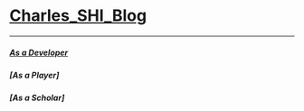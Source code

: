 # [Charles_SHI_Blog](https://amanlikeair.github.io/Charles_SHI_Blog/)
---------------

##### [As a Developer](./AsDevelper.html)

##### [As a Player]

##### [As a Scholar]

